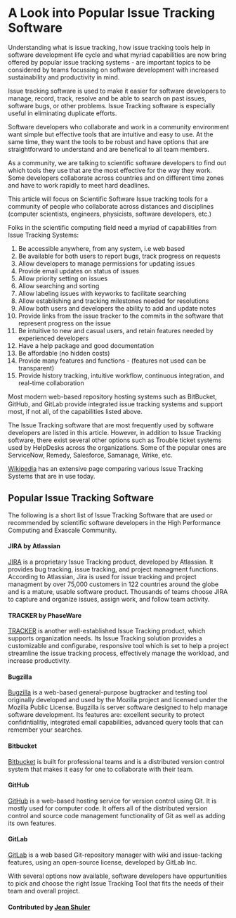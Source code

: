# A Look into Popular Issue Tracking Software

Understanding what is issue tracking, how issue tracking tools help in software development life cycle and what myriad capabilities are now bring offered by popular issue tracking systems - are important topics to be considered by teams focussing on software development with increased sustainability and productivity in mind.
 
Issue tracking software is used to make it easier for software developers to manage, record, track, resolve and be able to 
search on past issues, software bugs, or other problems. Issue Tracking software is especially useful in eliminating 
duplicate efforts. 
 
Software developers who collaborate and work in a community environment want simple but effective tools that are intuitive and easy to use. At the same time, they want the tools to be robust and have options that are straightforward to understand and are benefical to all team members. 

As a community, we are talking to scientific software developers to find out which tools they use that are the most effective for the way they work. Some developers collaborate across countries and on different time zones and have to work rapidly to meet hard deadlines. 

This article will focus on Scientific Software Issue tracking tools for a community of people  who collaborate across distances and disciplines (computer scientists, engineers, physicists, software developers, etc.) 

Folks in the scientific computing field need a myriad of capabilities from Issue Tracking Systems:

1. Be accessible anywhere, from any system, i.e web based
2. Be available for both users to report bugs, track progress on requests
3. Allow developers to manage permissions for updating issues 
4. Provide email updates on status of issues
5. Allow priority setting on issues
6. Allow searching and sorting
7. Allow labeling issues with keyworks to facilitate searching
8. Allow establishing and tracking milestones needed for resolutions
9. Allow both users and developers the ability to add and update notes
10. Provide links from the issue tracker to the commits in the software that represent progress on the issue
11. Be intuitive to new and casual users, and retain features needed by experienced developers 
12. Have a help package and good documentation
13. Be affordable  (no hidden costs)
14. Provide many features and functions - (features not used can be transparent)
15. Provide history tracking, intuitive workflow, continuous integration, and real-time collaboration

Most modern web-based repository hosting systems such as BitBucket, GitHub, and GitLab provide integrated issue tracking systems and support most, if not all, of the capabilities listed above. 

The Issue Tracking software that are most frequently used by software developers are listed in this article. However, in addition to Issue Tracking software, there exist several other options such as Trouble ticket systems used by HelpDesks across the organizations. Some of the popular ones are ServiceNow, Remedy, Salesforce, Samanage, Wrike, etc.

[Wikipedia](https://en.wikipedia.org/wiki/Comparison_of_issue-tracking_systems) has an extensive page comparing various Issue Tracking Systems that are in use today.

## Popular Issue Tracking Software

The following is a short list of Issue Tracking Software that are used or recommended by scientific software developers in the High Performance Computing and Exascale Community.

 #### JIRA by Atlassian
   [JIRA](https://www.atlassian.com/software/jira) is a proprietary Issue Tracking product, developed by Atlassian. 
   It provides bug tracking, issue tracking, and project managment functions. 
   According to Atlassian, Jira is used for issue tracking and project managment by over 75,000 
   customers in 122 countries around the globe and is a mature, usable
   software product. Thousands of teams choose JIRA to capture and organize issues, assign work,
   and follow team activity. 

 #### TRACKER by PhaseWare
   [TRACKER](https://www.capterra.com/p/115913/Tracker/) is another well-established Issue Tracking product, which supports organization needs. 
   Its Issue Tracking solution provides a customizable and configurabe, 
   responsive tool which is set to help a project streamline the issue tracking process, 
   effectively manage the workload, and increase productivity.
   
 #### Bugzilla 
   [Bugzilla](https://www.bugzilla.org/) is a web-based general-purpose bugtracker and testing tool originally developed and    used by the Mozilla project and licensed under the Mozilla Public License. Bugzilla is server software designed to help    manage 
   software development.  Its features are: excellent security to protect confidntialitiy, integrated email capabilities,
   advanced query tools that can remember your searches. 
   
 #### Bitbucket
  [Bitbucket](https://bitbucket.org) is built for professional teams and is a distributed version control system that makes it easy for one to collaborate with their team. 
  
 #### GitHub
 [GitHub](http://github.com) is a web-based hosting service for version control using Git.
  It is mostly used for computer code. It offers all of the distributed version control and source code management 
  functionality of Git as well as adding its own features.
  
 #### GitLab
 [GitLab](http://www.gitlab.com) is a web based Git-repository manager 
 with wiki and issue-tacking features, using an open-source license, developed by GitLab Inc. 
 
With several options now available, software developers have oppurtunities to pick and choose the right Issue Tracking Tool that fits the needs of their team and overall project.


#### Contributed by [Jean Shuler](https://github.com/ibaned "Jean Shuler")

<!---
Publish: yes
Categories: Collaboration
Topics: Issue Tracking 
Tags: Bug tracking, issue tracking 
Level: 2
Prerequisites: defaults
Aggregate: none
--->
